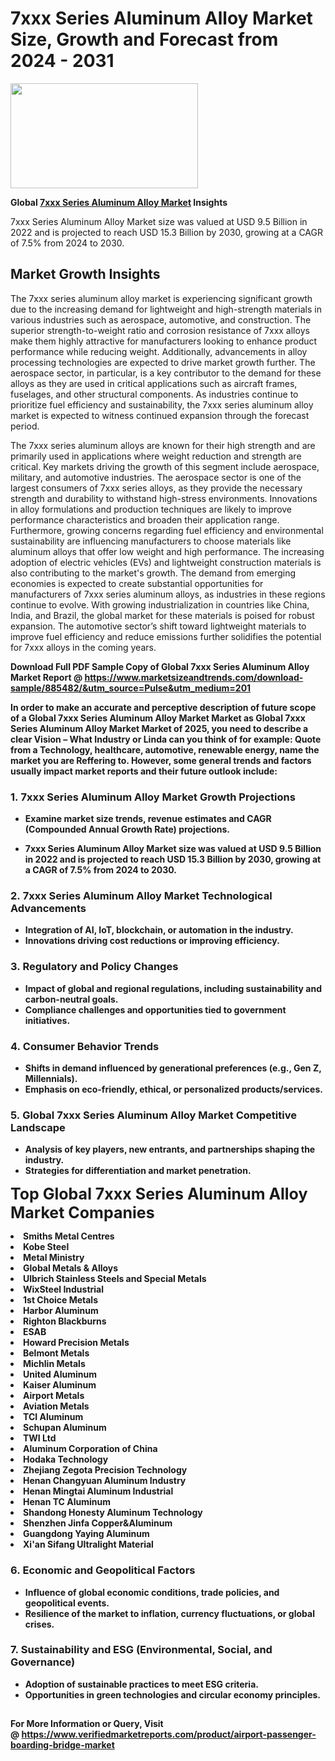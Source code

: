 <H1>7xxx Series Aluminum Alloy Market Size, Growth and Forecast from 2024 - 2031</H1><img class="aligncenter size-medium wp-image-584254" src="https://thirdeyenews.in/wp-content/uploads/2024/09/Global-Market-Research-300x168.jpeg" alt="" width="300" height="168" /><p><strong>Global&nbsp;<a href="https://www.marketsizeandtrends.com/download-sample/885482/&amp;utm_source=Pulse&amp;utm_medium=201">7xxx Series Aluminum Alloy Market</a> Insights</strong></p><p>7xxx Series Aluminum Alloy Market size was valued at USD 9.5 Billion in 2022 and is projected to reach USD 15.3 Billion by 2030, growing at a CAGR of 7.5% from 2024 to 2030.</p><p><h2>Market Growth Insights</h2> The 7xxx series aluminum alloy market is experiencing significant growth due to the increasing demand for lightweight and high-strength materials in various industries such as aerospace, automotive, and construction. The superior strength-to-weight ratio and corrosion resistance of 7xxx alloys make them highly attractive for manufacturers looking to enhance product performance while reducing weight. Additionally, advancements in alloy processing technologies are expected to drive market growth further. The aerospace sector, in particular, is a key contributor to the demand for these alloys as they are used in critical applications such as aircraft frames, fuselages, and other structural components. As industries continue to prioritize fuel efficiency and sustainability, the 7xxx series aluminum alloy market is expected to witness continued expansion through the forecast period. <p><strong></strong></p> <p>The 7xxx series aluminum alloys are known for their high strength and are primarily used in applications where weight reduction and strength are critical. Key markets driving the growth of this segment include aerospace, military, and automotive industries. The aerospace sector is one of the largest consumers of 7xxx series alloys, as they provide the necessary strength and durability to withstand high-stress environments. Innovations in alloy formulations and production techniques are likely to improve performance characteristics and broaden their application range. Furthermore, growing concerns regarding fuel efficiency and environmental sustainability are influencing manufacturers to choose materials like aluminum alloys that offer low weight and high performance. The increasing adoption of electric vehicles (EVs) and lightweight construction materials is also contributing to the market's growth. The demand from emerging economies is expected to create substantial opportunities for manufacturers of 7xxx series aluminum alloys, as industries in these regions continue to evolve. With growing industrialization in countries like China, India, and Brazil, the global market for these materials is poised for robust expansion. The automotive sector’s shift toward lightweight materials to improve fuel efficiency and reduce emissions further solidifies the potential for 7xxx alloys in the coming years. <p><strong></p><p><span class=""><strong>Download Full PDF Sample Copy of Global 7xxx Series Aluminum Alloy Market Report</strong> @ <a href="https://www.marketsizeandtrends.com/download-sample/885482/&amp;utm_source=Pulse&amp;utm_medium=201" target="_blank">https://www.marketsizeandtrends.com/download-sample/885482/&amp;utm_source=Pulse&amp;utm_medium=201</a></span></p><p>In order to make an accurate and perceptive description of future scope of a Global&nbsp;7xxx Series Aluminum Alloy Market Market as Global&nbsp;7xxx Series Aluminum Alloy Market Market of 2025, you need to describe a clear Vision &ndash; What Industry or Linda can you think of for example: Quote from a Technology, healthcare, automotive, renewable energy, name the market you are Reffering to. However, some general trends and factors usually impact market reports and their future outlook include:</p><h3>1.&nbsp;<strong>7xxx Series Aluminum Alloy Market Growth Projections</strong></h3><ul><li>Examine market size trends, revenue estimates and CAGR (Compounded Annual Growth Rate) projections.</li><li><p>7xxx Series Aluminum Alloy Market size was valued at USD 9.5 Billion in 2022 and is projected to reach USD 15.3 Billion by 2030, growing at a CAGR of 7.5% from 2024 to 2030.</p></li></ul><h3>2.&nbsp;<strong>7xxx Series Aluminum Alloy Market Technological Advancements</strong></h3><ul><li>Integration of AI, IoT, blockchain, or automation in the industry.</li><li>Innovations driving cost reductions or improving efficiency.</li></ul><h3>3.&nbsp;<strong>Regulatory and Policy Changes</strong></h3><ul><li>Impact of global and regional regulations, including sustainability and carbon-neutral goals.</li><li>Compliance challenges and opportunities tied to government initiatives.</li></ul><h3>4.&nbsp;<strong>Consumer Behavior Trends</strong></h3><ul><li>Shifts in demand influenced by generational preferences (e.g., Gen Z, Millennials).</li><li>Emphasis on eco-friendly, ethical, or personalized products/services.</li></ul><h3>5.&nbsp;<strong>Global 7xxx Series Aluminum Alloy Market Competitive Landscape</strong></h3><ul><li>Analysis of key players, new entrants, and partnerships shaping the industry.</li><li>Strategies for differentiation and market penetration.</li></ul><p data-pm-slice="1 1 []"><span style="color: inherit; font-family: inherit; font-size: 25px;">Top Global 7xxx Series Aluminum Alloy Market Companies</span></p><div class="" data-test-id=""><p><li>Smiths Metal Centres</li><li> Kobe Steel</li><li> Metal Ministry</li><li> Global Metals & Alloys</li><li> Ulbrich Stainless Steels and Special Metals</li><li> WixSteel Industrial</li><li> 1st Choice Metals</li><li> Harbor Aluminum</li><li> Righton Blackburns</li><li> ESAB</li><li> Howard Precision Metals</li><li> Belmont Metals</li><li> Michlin Metals</li><li> United Aluminum</li><li> Kaiser Aluminum</li><li> Airport Metals</li><li> Aviation Metals</li><li> TCI Aluminum</li><li> Schupan Aluminum</li><li> TWI Ltd</li><li> Aluminum Corporation of China</li><li> Hodaka Technology</li><li> Zhejiang Zegota Precision Technology</li><li> Henan Changyuan Aluminum Industry</li><li> Henan Mingtai Aluminum Industrial</li><li> Henan TC Aluminum</li><li> Shandong Honesty Aluminum Technology</li><li> Shenzhen Jinfa Copper&Aluminum</li><li> Guangdong Yaying Aluminum</li><li> Xi'an Sifang Ultralight Material</li></p></div><h3>6.&nbsp;<strong>Economic and Geopolitical Factors</strong></h3><ul><li>Influence of global economic conditions, trade policies, and geopolitical events.</li><li>Resilience of the market to inflation, currency fluctuations, or global crises.</li></ul><h3>7.&nbsp;<strong>Sustainability and ESG (Environmental, Social, and Governance)</strong></h3><ul><li>Adoption of sustainable practices to meet ESG criteria.</li><li>Opportunities in green technologies and circular economy principles.</li></ul><h2><strong style="font-size: 14px;">For More Information or Query, Visit @&nbsp;</strong><a style="background-color: #ffffff; font-size: 14px;" href="https://www.marketsizeandtrends.com/report/7xxx-series-aluminum-alloy-market/" target="_blank">https://www.verifiedmarketreports.com/product/airport-passenger-boarding-bridge-market</a></h2>